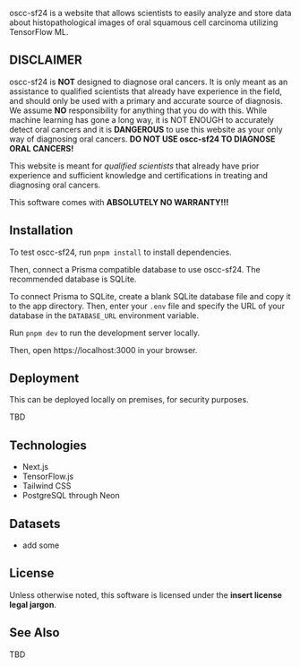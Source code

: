 oscc-sf24 is a website that allows scientists to easily analyze and store data about histopathological images of oral squamous cell carcinoma utilizing TensorFlow ML.

## DISCLAIMER
oscc-sf24 is **NOT** designed to diagnose oral cancers. It is only meant as an assistance to qualified scientists that already have experience in the field, and should only be used with a primary and accurate source of diagnosis. We assume **NO** responsibility for anything that you do with this. While machine learning has gone a long way, it is NOT ENOUGH to accurately detect oral cancers and it is **DANGEROUS** to use this website as your only way of diagnosing oral cancers. **DO NOT USE oscc-sf24 TO DIAGNOSE ORAL CANCERS!**

This website is meant for _qualified scientists_ that already have prior experience and sufficient knowledge and certifications in treating and diagnosing oral cancers.

This software comes with **ABSOLUTELY NO WARRANTY!!!**

## Installation
To test oscc-sf24, run ```pnpm install``` to install dependencies.

Then, connect a Prisma compatible database to use oscc-sf24. The recommended database is SQLite. 

To connect Prisma to SQLite, create a blank SQLite database file and copy it to the app directory. Then, enter your ```.env``` file and specify the URL of your database in the ```DATABASE_URL``` environment variable.

Run ```pnpm dev``` to run the development server locally.

Then, open https://localhost:3000 in your browser.

## Deployment
This can be deployed locally on premises, for security purposes.

TBD

## Technologies
* Next.js
* TensorFlow.js
* Tailwind CSS
* PostgreSQL through Neon

## Datasets
* add some

## License
Unless otherwise noted, this software is licensed under the **insert license legal jargon**.

## See Also
TBD
